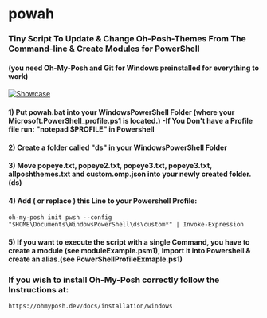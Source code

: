 # powah
### Tiny Script To Update & Change Oh-Posh-Themes From The Command-line & Create Modules for PowerShell
#### (you need Oh-My-Posh and Git for Windows preinstalled for everything to work) 
[![Showcase](https://img.youtube.com/vi/btP_ThG7QKI/0.jpg)](https://www.youtube.com/watch?v=btP_ThG7QKI)
#### 1) Put powah.bat into your WindowsPowerShell Folder (where your Microsoft.PowerShell_profile.ps1 is located.) -If You Don't have a Profile file run: "notepad $PROFILE" in Powershell
#### 2) Create a folder called "ds" in your WindowsPowerShell Folder
#### 3) Move popeye.txt, popeye2.txt, popeye3.txt, popeye3.txt, allposhthemes.txt and custom.omp.json into your newly created folder. (ds)
#### 4) Add ( or replace ) this Line to your Powershell Profile: 
```
oh-my-posh init pwsh --config "$HOME\Documents\WindowsPowerShell\ds\custom*" | Invoke-Expression
```
#### 5) If you want to execute the script with a single Command, you have to create a module (see moduleExample.psm1), Import it into Powershell & create an alias.(see PowerShellProfileExmaple.ps1)

### If you wish to install Oh-My-Posh correctly follow the Instructions at:
```
https://ohmyposh.dev/docs/installation/windows
```
